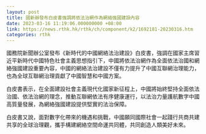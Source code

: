 ```yaml
---
layout: post
title: 國新辦發布白皮書強調將依法治網作為網絡強國建設內容
date: 2023-03-16 11:19:06.000000000 +08:00
link: https://news.rthk.hk/rthk/ch/component/k2/1692181-20230316.htm
categories: rthk
---
```


國務院新聞辦公室發布《新時代的中國網絡法治建設》白皮書，強調在國家主席習近平新時代中國特色社會主義思想指引下，中國將依法治網作為全面依法治國和網絡強國建設重要內容，中國的網絡法治建設不僅有力提升了中國互聯網治理能力，也為全球互聯網治理貢獻了中國智慧和中國方案。

白皮書表示，在全面建設社會主義現代化國家新征程上，中國將始終堅持全面依法治國、依法治網的理念，推動互聯網依法有序健康運行，以法治力量護航數字中國高質量發展，為網絡強國建設提供堅實的法治保障。

白皮書又說，面對數字化帶來的機遇和挑戰，中國願同國際社會一起踐行共商共建共享的全球治理觀，攜手構建網絡空間命運共同體，共同創造人類美好未來。
